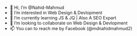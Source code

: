 - 👋 Hi, I’m @Nahid-Mahmud
- 👀 I’m interested in Web Design & Devlopment
- 🌱 I’m currently learning JS & JQ | Also A SEO Expart
- 💞️ I’m looking to collaborate on Web Design & Devlopment
- 📫 You can to reach me by Facebook (@mdnahidmahmud2)

<!---
Nahid-Mahmud/Nahid-Mahmud is a ✨ special ✨ repository because its `README.md` (this file) appears on your GitHub profile.
You can click the Preview link to take a look at your changes.
--->

